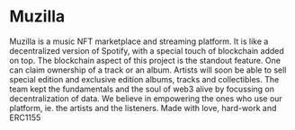 # Muzilla
Muzilla is a music NFT marketplace and streaming platform. It is like a decentralized version of Spotify, with a special touch of blockchain added on top. 
The blockchain aspect of this project is the standout feature. One can claim ownership of a track or an album. Artists will soon be able to sell special edition 
and exclusive edition albums, tracks and collectibles. The team kept the fundamentals and the soul of web3 alive by focussing on decentralization of data. We believe 
in empowering the ones who use our platform, ie. the artists and the listeners. Made with love, hard-work and ERC1155
